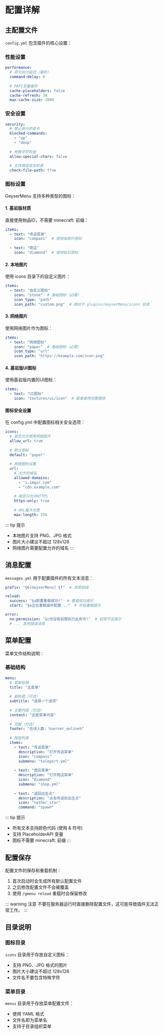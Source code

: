# 配置详解

## 主配置文件

`config.yml` 包含插件的核心设置：

### 性能设置

```yaml
performance:
  # 命令执行延迟（毫秒）
  command-delay: 0
  
  # PAPI变量缓存
  cache-placeholders: false
  cache-refresh: 30
  max-cache-size: 1000
```

### 安全设置

```yaml
security:
  # 禁止执行的命令
  blocked-commands:
    - "op"
    - "deop"
  
  # 特殊字符检查
  allow-special-chars: false
  
  # 文件路径安全检查
  check-file-path: true
```

### 图标设置

GeyserMenu 支持多种类型的图标：

#### 1. 基岩版材质

直接使用物品ID，不需要 minecraft: 前缀：

```yaml
items:
  - text: "传送菜单"
    icon: "compass"  # 使用指南针图标
  
  - text: "商店"
    icon: "diamond"  # 使用钻石图标
```

#### 2. 本地图片

使用 icons 目录下的自定义图片：

```yaml
items:
  - text: "自定义图标"
    icon: "stone"  # 基础图标（必需）
    icon_type: "path"
    icon_path: "custom.png"  # 相对于 plugins/GeyserMenu/icons 目录
```

#### 3. 网络图片

使用网络图片作为图标：

```yaml
items:
  - text: "网络图标"
    icon: "paper"  # 基础图标（必需）
    icon_type: "url"
    icon_path: "https://example.com/icon.png"
```

#### 4. 基岩版UI图标

使用基岩版内置的UI图标：

```yaml
items:
  - text: "UI图标"
    icon: "textures/ui/icon"  # 直接使用完整路径
```

#### 图标安全设置

在 config.yml 中配置图标相关安全选项：

```yaml
icons:
  # 是否允许使用网络图片
  allow_url: true
  
  # 默认图标
  default: "paper"
  
  # 网络图标设置
  url:
    # 允许的域名
    allowed-domains:
      - "i.imgur.com"
      - "cdn.example.com"
    
    # 是否只允许HTTPS
    https-only: true
    
    # URL最大长度
    max-length: 256
```

::: tip 提示
- 本地图片支持 PNG、JPG 格式
- 图片大小建议不超过 128x128
- 网络图片需要配置允许的域名
:::

## 消息配置

`messages.yml` 用于配置插件的所有文本消息：

```yaml
prefix: "§6[GeyserMenu] §f"  # 消息前缀

reload:
  success: "§a配置重载成功!"  # 重载成功提示
  start: "§e正在重载插件配置..."  # 开始重载提示

error:
  no-permission: "§c你没有权限执行此命令!"  # 权限不足提示
  # ... 其他错误消息
```

## 菜单配置

菜单文件结构说明：

### 基础结构

```yaml
menu:
  # 菜单标题
  title: "主菜单"
  
  # 副标题（可选）
  subtitle: "选择一个选项"
  
  # 主要内容（可选）
  content: "这是菜单内容"
  
  # 页脚（可选）
  footer: "在线人数: %server_online%"
  
  # 按钮列表
  items:
    - text: "传送菜单"
      description: "打开传送菜单"
      icon: "compass"
      submenu: "teleport.yml"
    
    - text: "商店菜单"
      description: "打开商店菜单"
      icon: "diamond"
      submenu: "shop.yml"
    
    - text: "返回出生点"
      description: "点击传送到出生点"
      icon: "nether_star"
      command: "spawn"
```

::: tip 提示
- 所有文本支持颜色代码 (使用 & 符号)
- 支持 PlaceholderAPI 变量
- 图标不需要 minecraft: 前缀
:::

## 配置保存

配置文件的保存和重载机制：

1. 首次启动时会生成所有默认配置文件
2. 之后修改配置文件不会被覆盖
3. 使用 `/gmenu reload` 重载时会保留修改

::: warning 注意
不要在服务器运行时直接删除配置文件，这可能导致插件无法正常工作。
::: 

## 目录说明

### 图标目录

`icons` 目录用于存放自定义图标：
- 支持 PNG、JPG 格式的图片
- 图片大小建议不超过 128x128
- 文件名不要包含特殊字符

### 菜单目录

`menus` 目录用于存放菜单配置文件：
- 使用 YAML 格式
- 文件名即为菜单名
- 支持子目录组织菜单 